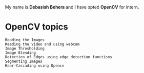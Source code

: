 My name is **Debasish Behera** and i have opted **OpenCV** for intern.



# OpenCV topics
```
Reading the Images
Reading the Video and using webcam
Image Thresholding
Image Blending
Detection of Edges using edge detection functions
Segmenting Images
Haar-Cascading using Opencv

```

